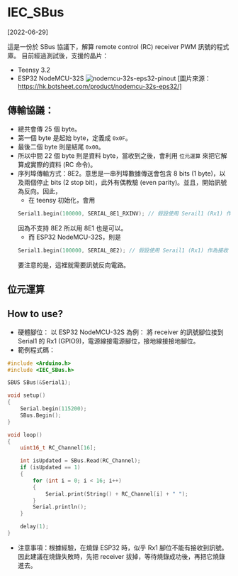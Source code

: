 # IEC_SBus

[2022-06-29]

這是一份於 SBus 協議下，解算 remote control (RC) receiver PWM 訊號的程式庫。
目前經過測試後，支援的晶片：
* Teensy 3.2
* ESP32 NodeMCU-32S
![nodemcu-32s-eps32-pinout](https://user-images.githubusercontent.com/91120147/176430811-2b2828b2-d854-4221-850a-9b14144b662f.jpeg)
[圖片來源：https://hk.botsheet.com/product/nodemcu-32s-eps32/]

## 傳輸協議：
* 總共會傳 25 個 byte。
* 第一個 byte 是起始 byte，定義成 `0x0F`。
* 最後二個 byte 則是結尾 `0x00`。
* 所以中間 22 個 byte 則是資料 byte，當收到之後，會利用 `位元運算` 來把它解算成實際的資料 (RC 命令)。
* 序列埠傳輸方式：8E2。意思是一串列埠數據傳送會包含 8 bits (1 byte)，以及兩個停止 bits (2 stop bit)，此外有偶教驗 (even parity)。並且，開始訊號為反向。因此，
    * 在 teensy 初始化，會用
    ```cpp
    Serial1.begin(100000, SERIAL_8E1_RXINV); // 假設使用 Serail1 (Rx1) 作為接收 receiver 訊號的腳位
    ```
    因為不支持 8E2 所以用 8E1 也是可以。
    * 而 ESP32 NodeMCU-32S，則是
    ```cpp
    Serial1.begin(100000, SERIAL_8E2); // 假設使用 Serail1 (Rx1) 作為接收 receiver 訊號的腳位
    ```
    要注意的是，這裡就需要訊號反向電路。
## 位元運算

## How to use?
* 硬體腳位：
以 ESP32 NodeMCU-32S 為例：
將 receiver 的訊號腳位接到 Serial1 的 Rx1 (GPIO9)，電源線接電源腳位，接地線接接地腳位。
* 範例程式碼：
```cpp
#include <Arduino.h>
#include <IEC_SBus.h>

SBUS SBus(&Serial1);

void setup()
{
    Serial.begin(115200);
    SBus.Begin();
}

void loop()
{
    uint16_t RC_Channel[16];

    int isUpdated = SBus.Read(RC_Channel);
    if (isUpdated == 1)
    {
        for (int i = 0; i < 16; i++)
        {
            Serial.print(String() + RC_Channel[i] + " ");
        }
        Serial.println();
    }

    delay(1);
}
```
* 注意事項：根據經驗，在燒錄 ESP32 時，似乎 Rx1 腳位不能有接收到訊號。因此建議在燒錄失敗時，先把 receiver 拔掉，等待燒錄成功後，再把它燒錄進去。
